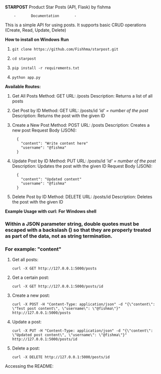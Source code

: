 **STARPOST**
Product Star Posts (API, Flask) by fishma

		-		Documentation		-

This is a simple API for using posts. It supports basic CRUD operations (Create, Read, Update, Delete)



**How to install on Windows**
	   **Run**
										
1. ```
   git clone https://github.com/Fishhma/starpost.git
   ```
   
2. ```
   cd starpost
   ```

3. ```
   pip install -r requirements.txt
   ```

4. ```
   python app.py
   ```


		
**Available Routes:**

1. Get All Posts
   Method: GET
   URL: /posts
   Description: Returns a list of all posts

2. Get Post by ID
   Method: GET
   URL: /posts/id		*'id' = number of the post*
   Description: Returns the post with the given ID

3. Create a New Post
   Method: POST
   URL: /posts
   Description: Creates a new post
   Request Body (JSON):
   ```
     {
       "content": "Write content here"
       "username": "@fishma"
     }
   ```

5. Update Post by ID
   Method: PUT
   URL: /posts/id		*'id' = number of the post*
   Description: Updates the post with the given ID
   Request Body (JSON):
   ```
     {
       "content": "Updated content"
       "username": "@fishma"
     }
   ```

6. Delete Post by ID
   Method: DELETE
   URL: /posts/id
   Description: Deletes the post with the given ID



**Example Usage with curl:**
   **For Windows shell**

### Within a JSON parameter string, double quotes must be escaped with a backslash (\) so that they are properly treated as part of the data, not as string termination.  
### For example:   \"content\"

1. Get all posts:
   ```
   curl -X GET http://127.0.0.1:5000/posts
   ```

2. Get a certain post:
   ```
   curl -X GET http://127.0.0.1:5000/posts/id
   ```

3. Create a new post:
   ```
   curl -X POST -H "Content-Type: application/json" -d "{\"content\": \"Test post content\", \"username\": \"@fishma\"}" http://127.0.0.1:5000/posts
   ```

4. Update a post:
   ```
   curl -X PUT -H "Content-Type: application/json" -d "{\"content\": \"Updated post content\", \"username\": \"@fishma\"}" http://127.0.0.1:5000/posts/id
   ```

5. Delete a post:
   ```
   curl -X DELETE http://127.0.0.1:5000/posts/id
   ```



Accessing the README:
